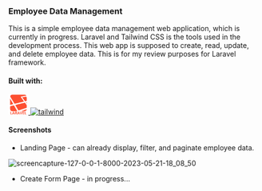 ### Employee Data Management

This is a simple employee data management web application, which is currently in progress. Laravel and Tailwind CSS is the tools used in the development process. This web app is supposed to create, read, update, and delete employee data. This is for my review purposes for Laravel framework.

#### Built with:

<a href="https://laravel.com/" target="_blank" rel="noreferrer"> <img src="https://raw.githubusercontent.com/devicons/devicon/1119b9f84c0290e0f0b38982099a2bd027a48bf1/icons/laravel/laravel-plain-wordmark.svg" alt="laravel" width="40" height="40"/></a><a href="https://tailwindcss.com/" target="_blank" rel="noreferrer"> <img src="https://www.vectorlogo.zone/logos/tailwindcss/tailwindcss-icon.svg" alt="tailwind" width="40" height="40"/></a>

#### Screenshots

-   Landing Page - can already display, filter, and paginate employee data.

![screencapture-127-0-0-1-8000-2023-05-21-18_08_50](https://github.com/mizukageyama/employee-data-management/assets/63276829/92da066e-ac62-4bf2-a4d2-a80c04160b87)

-   Create Form Page - in progress...
